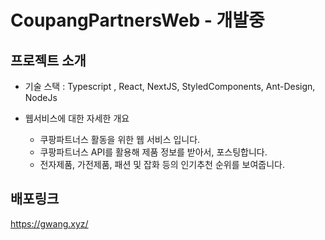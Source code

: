 # CoupangPartnersWeb - 개발중

## 프로젝트 소개

-   기술 스택 : Typescript , React, NextJS, StyledComponents, Ant-Design, NodeJs  

-   웹서비스에 대한 자세한 개요
    - 쿠팡파트너스 활동을 위한 웹 서비스 입니다.
    - 쿠팡파트너스 API를 활용해 제품 정보를 받아서, 포스팅합니다.
    - 전자제품, 가전제품, 패션 및 잡화 등의 인기추천 순위를 보여줍니다.



## 배포링크

https://gwang.xyz/
